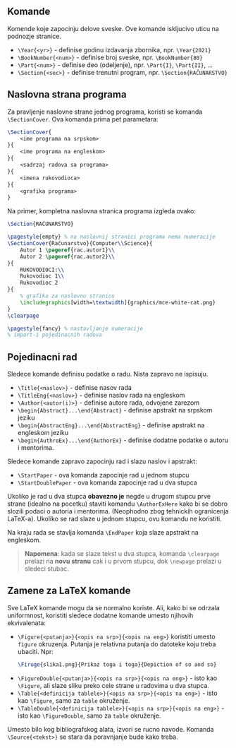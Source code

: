 ## Komande

Komende koje zapocinju delove sveske. Ove komande iskljucivo uticu na podnozje stranice.

* `\Year{<yr>}` - definise godinu izdavanja zbornika, npr. `\Year{2021}`
* `\BookNumber{<num>}` - definise broj sveske, npr. `\BookNumber{80}`
* `\Part{<num>}` - definise deo (odeljenje), npr. `\Part{I}`, `\Part{II}`, ...
* `\Section{<sec>}` - definise trenutni program, npr. `\Section{RAČUNARSTVO}`

## Naslovna strana programa

Za pravljenje naslovne strane jednog programa, koristi se komanda `\SectionCover`. Ova komanda prima pet parametara:

```latex
\SectionCover{
    <ime programa na srpskom>
}{
    <ime programa na engleskom>
}{
    <sadrzaj radova sa programa>
}{
    <imena rukovodioca>
}{
    <grafika programa>
}
```

Na primer, kompletna naslovna stranica programa izgleda ovako:

```latex
\Section{RAČUNARSTVO}

\pagestyle{empty} % na naslovnij stranici programa nema numeracije
\SectionCover{Računarstvo}{Computer\\Science}{
    Autor 1 \pageref{rac.autor1}\\
    Autor 2 \pageref{rac.autor2}\\
}{
    RUKOVODIOCI:\\
    Rukovodioc 1\\
    Rukovodioc 2
}{
    % grafika za naslovnu stranicu
    \includegraphics[width=\textwidth]{graphics/mce-white-cat.png}
}
\clearpage

\pagestyle{fancy} % nastavljanje numeracije
% import-i pojedinacnih radova
```

## Pojedinacni rad

Sledece komande definisu podatke o radu. Nista zapravo ne ispisuju.

* `\Title{<naslov>}` - definise nasov rada
* `\TitleEng{<naslov>}` - definise naslov rada na engleskom
* `\Author{<autor(i)>}` - definise autore rada, odvojene zarezom
* `\begin{Abstract}...\end{Abstract}` - definise apstrakt na srpskom jeziku
* `\begin{AbstractEng}...\end{AbstractEng}` - definise apstrakt na engleskom jeziku
* `\begin{AuthroEx}...\end{AuthorEx}` - definise dodatne podatke o autoru i mentorima.

Sledece komande zapravo zapocinju rad i slazu naslov i apstrakt:

* `\StartPaper` - ova komanda zapocinje rad u jednom stupcu
* `\StartDoublePaper` - ova komanda zapocinje rad u dva stupca

Ukoliko je rad u dva stupca **obavezno je** negde u drugom stupcu prve strane (idealno na pocetku) staviti komandu `\AuthorExHere` kako bi se dobro slozili podaci o autoria i mentorima. (Neophodno zbog tehnickih ogranicenja LaTeX-a). Ukoliko se rad slaze u jednom stupcu, ovu komandu ne koristiti.

Na kraju rada se stavlja komanda `\EndPaper` koja slaze apstrakt na engleskom.

> **Napomena**: kada se slaze tekst u dva stupca, komanda `\clearpage` prelazi na **novu stranu** cak i u prvom stupcu, dok `\newpage` prelazi u sledeci stubac.

## Zamene za LaTeX komande

Sve LaTeX komande mogu da se normalno koriste. Ali, kako bi se odrzala uniformnost, koristiti sledece dodatne komande umesto njihovih ekvivalenata:

* `\Figure{<putanja>}{<opis na srp>}{<opis na eng>}` koristiti umesto `figure` okruzenja. Putanja je relativna putanja do datoteke koju treba ubaciti. Npr:
    ```latex
    \Firuge{slika1.png}{Prikaz toga i toga}{Depiction of so and so}
    ```
* `\FigureDouble{<putanja>}{<opis na srp>}{<opis na eng>}` - isto kao `\Figure`, ali slaze sliku preko cele strane u radovima u dva stupca.
* `\Table{<definicija tablele>}{<opis na srp>}{<opis na eng>}` - isto kao `\Figure`, samo za `table` okruženje.
* `\TableDouble{<definicija tablele>}{<opis na srp>}{<opis na eng>}` - isto kao `\FigureDouble`, samo za `table` okruženje.

Umesto bilo kog bibliografskog alata, izvori se rucno navode. Komanda `\Source{<tekst>}` se stara da poravnjanje bude kako treba.
